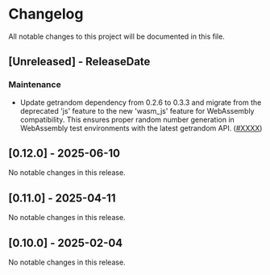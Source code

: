# Changelog

All notable changes to this project will be documented in this file.

<!-- next-header -->

## [Unreleased] - ReleaseDate

### Maintenance

- Update getrandom dependency from 0.2.6 to 0.3.3 and migrate from the
  deprecated 'js' feature to the new 'wasm_js' feature for WebAssembly
  compatibility. This ensures proper random number generation in WebAssembly
  test environments with the latest getrandom API.
  ([#XXXX](https://github.com/matrix-org/matrix-rust-sdk/pull/XXXX))

## [0.12.0] - 2025-06-10

No notable changes in this release.

## [0.11.0] - 2025-04-11

No notable changes in this release.

## [0.10.0] - 2025-02-04

No notable changes in this release.
